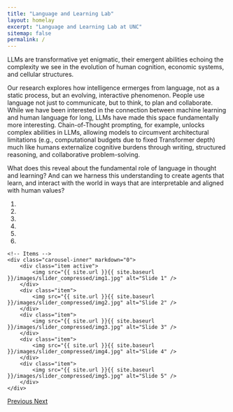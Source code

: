 ```yaml
---
title: "Language and Learning Lab"
layout: homelay
excerpt: "Language and Learning Lab at UNC"
sitemap: false
permalink: /
---
```


LLMs are transformative yet enigmatic, their emergent abilities echoing the complexity we see in the evolution of human cognition, economic systems, and cellular structures.

Our research explores how intelligence ermerges from language, not as a static process, but an evolving, interactive phenomenon. People use language not just to communicate, but to think, to plan and collaborate. While we have been interested in the connection between machine learning and human language for long, LLMs have made this space fundamentally more interesting. Chain-of-Thought prompting, for example, unlocks complex abilities in LLMs, allowing models to circumvent architectural limitations (e.g., computational budgets due to fixed Transformer depth) much like humans externalize cognitive burdens through writing, structured reasoning, and collaborative problem-solving.

What does this reveal about the fundamental role of language in thought and learning? And can we harness this understanding to create agents that learn, and interact with the world in ways that are interpretable and aligned with human values?


<div markdown="0" id="carousel" class="carousel slide" data-ride="carousel" data-interval="4000" data-pause="hover" >
    <!-- Menu -->
    <ol class="carousel-indicators">
        <li data-target="#carousel" data-slide-to="0" class="active"></li>
        <li data-target="#carousel" data-slide-to="1"></li>
        <li data-target="#carousel" data-slide-to="2"></li>
        <li data-target="#carousel" data-slide-to="3"></li>
        <li data-target="#carousel" data-slide-to="4"></li>
        <li data-target="#carousel" data-slide-to="5"></li>
    </ol>

    <!-- Items -->
    <div class="carousel-inner" markdown="0">
        <div class="item active">
            <img src="{{ site.url }}{{ site.baseurl }}/images/slider_compressed/img1.jpg" alt="Slide 1" />
        </div>
        <div class="item">
            <img src="{{ site.url }}{{ site.baseurl }}/images/slider_compressed/img2.jpg" alt="Slide 2" />
        </div>
        <div class="item">
            <img src="{{ site.url }}{{ site.baseurl }}/images/slider_compressed/img3.jpg" alt="Slide 3" />
        </div>
        <div class="item">
            <img src="{{ site.url }}{{ site.baseurl }}/images/slider_compressed/img4.jpg" alt="Slide 4" />
        </div>
        <div class="item">
            <img src="{{ site.url }}{{ site.baseurl }}/images/slider_compressed/img5.jpg" alt="Slide 5" />
        </div> 
    </div>
  <a class="left carousel-control" href="#carousel" role="button" data-slide="prev">
    <span class="glyphicon glyphicon-chevron-left" aria-hidden="true"></span>
    <span class="sr-only">Previous</span>
  </a>
  <a class="right carousel-control" href="#carousel" role="button" data-slide="next">
    <span class="glyphicon glyphicon-chevron-right" aria-hidden="true"></span>
    <span class="sr-only">Next</span>
  </a>
</div>